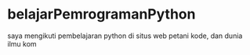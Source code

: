 # belajarPemrogramanPython
saya mengikuti pembelajaran python di situs web petani kode, dan dunia ilmu kom

